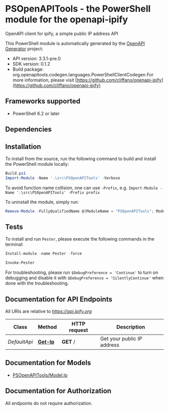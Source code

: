 # PSOpenAPITools - the PowerShell module for the openapi-ipify

OpenAPI client for ipify, a simple public IP address API

This PowerShell module is automatically generated by the [OpenAPI Generator](https://openapi-generator.tech) project:

- API version: 3.3.1-pre.0
- SDK version: 0.1.2
- Build package: org.openapitools.codegen.languages.PowerShellClientCodegen
    For more information, please visit [https://github.com/cliffano/openapi-ipify](https://github.com/cliffano/openapi-ipify)

<a name="frameworks-supported"></a>
## Frameworks supported
- PowerShell 6.2 or later

<a name="dependencies"></a>
## Dependencies

<a name="installation"></a>
## Installation


To install from the source, run the following command to build and install the PowerShell module locally:
```powershell
Build.ps1
Import-Module -Name '.\src\PSOpenAPITools' -Verbose
```

To avoid function name collision, one can use `-Prefix`, e.g. `Import-Module -Name '.\src\PSOpenAPITools' -Prefix prefix`

To uninstall the module, simply run:
```powershell
Remove-Module -FullyQualifiedName @{ModuleName = "PSOpenAPITools"; ModuleVersion = "0.1.2"}
```

<a name="tests"></a>
## Tests

To install and run `Pester`, please execute the following commands in the terminal:

```powershell
Install-module -name Pester -force

Invoke-Pester
```

For troubleshooting, please run `$DebugPreference = 'Continue'` to turn on debugging and disable it with `$DebugPreference = 'SilentlyContinue'` when done with the troubleshooting.

## Documentation for API Endpoints

All URIs are relative to *https://api.ipify.org*

Class | Method | HTTP request | Description
------------ | ------------- | ------------- | -------------
*DefaultApi* | [**Get-Ip**](docs/DefaultApi.md#Get-Ip) | **GET** / | Get your public IP address


## Documentation for Models

 - [PSOpenAPITools/Model.Ip](docs/Ip.md)


## Documentation for Authorization

All endpoints do not require authorization.
